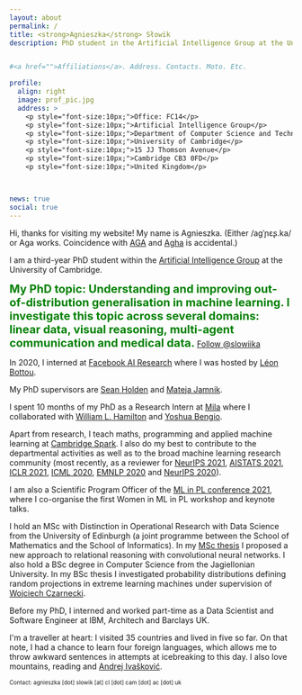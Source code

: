 ```yaml
---
layout: about
permalink: /
title: <strong>Agnieszka</strong> Słowik
description: PhD student in the Artificial Intelligence Group at the University of Cambridge


#<a href="">Affiliations</a>. Address. Contacts. Moto. Etc.

profile:
  align: right
  image: prof_pic.jpg
  address: >
    <p style="font-size:10px;">Office: FC14</p>
    <p style="font-size:10px;">Artificial Intelligence Group</p>
    <p style="font-size:10px;">Department of Computer Science and Technology</p>
    <p style="font-size:10px;">University of Cambridge</p>
    <p style="font-size:10px;">15 JJ Thomson Avenue</p>
    <p style="font-size:10px;">Cambridge CB3 0FD</p>
    <p style="font-size:10px;">United Kingdom</p>



news: true
social: true
---
```


Hi, thanks for visiting my website! My name is Agnieszka. (Either /aɡˈɲɛʂ.ka/ or Aga works. Coincidence with [AGA](https://en.wikipedia.org/wiki/AGA_cooker) and [Agha](https://en.wikipedia.org/wiki/Agha_(title)) is accidental.) 

I am a third-year PhD student within the [Artificial Intelligence Group](https://www.cl.cam.ac.uk/research/ai/) at the University of Cambridge. 

<span style="color:green;font-size:20px"> **My PhD topic: Understanding and improving out-of-distribution generalisation in machine learning. I investigate this topic across several domains: linear data, visual reasoning, multi-agent communication and medical data.**</span> <a href="https://twitter.com/slowiika?ref_src=twsrc%5Etfw" class="twitter-follow-button" data-show-screen-name="false" data-show-count="false">Follow @slowiika</a><script async src="https://platform.twitter.com/widgets.js" charset="utf-8"></script>

In 2020, I interned at [Facebook AI Research](https://ai.facebook.com/) where I was hosted by [Léon Bottou](https://leon.bottou.org/).

My PhD supervisors are [Sean Holden](https://www.cl.cam.ac.uk/~sbh11/) and [Mateja Jamnik](https://www.cl.cam.ac.uk/~mj201/). 

I spent 10 months of my PhD as a Research Intern at [Mila](https://mila.quebec/en/) where I collaborated with [William L. Hamilton](https://www.cs.mcgill.ca/~wlh/) and [Yoshua Bengio](https://yoshuabengio.org). 


Apart from research, I teach maths, programming and applied machine learning at [Cambridge Spark](https://cambridgespark.com/). I also do my best to contribute to the departmental activities as well as to the broad machine learning research community (most recently, as a reviewer for [NeurIPS 2021](https://nips.cc/Conferences/2021/Dates), [AISTATS 2021](http://aistats.org/aistats2021/), [ICLR 2021](https://iclr.cc/Conferences/2021/Dates), [ICML 2020](https://icml.cc), [EMNLP 2020](https://2020.emnlp.org/) and [NeurIPS 2020](https://nips.cc/Conferences/2020/)). 

I am also a Scientific Program Officer of the [ML in PL conference 2021](https://conference2021.mlinpl.org/), where I co-organise the first Women in ML in PL workshop and keynote talks.

I hold an MSc with Distinction in Operational Research with Data Science from the University of Edinburgh (a joint programme between the School of Mathematics and the School of Informatics). In my [MSc thesis](https://www.dropbox.com/s/gvxaaxrqvkjr2np/thesis.pdf?dl=0) I proposed a new approach to relational reasoning with convolutional neural networks. I also hold a BSc degree in Computer Science from the Jagiellonian University. In my BSc thesis I investigated probability distributions defining random projections in extreme learning machines under supervision of [Wojciech Czarnecki](http://wojciechczarnecki.com).

Before my PhD, I interned and worked part-time as a Data Scientist and Software Engineer at IBM, Architech and Barclays UK.

I'm a traveller at heart: I visited 35 countries and lived in five so far. On that note, I had a chance to learn four foreign languages, which allows me to throw awkward sentences in attempts at icebreaking to this day. I also love mountains, reading and [Andrej Ivašković](https://www.cl.cam.ac.uk/~ai294/).

<p style="font-size:10px;"> Contact: agnieszka [dot] slowik [at] cl [dot] cam [dot] ac [dot] uk </p>
